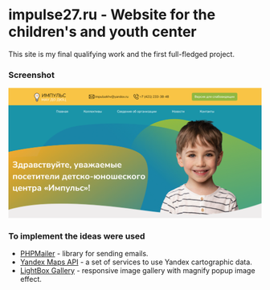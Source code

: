 # impulse27.ru - Website for the children's and youth center
This site is my final qualifying work and the first full-fledged project.
### Screenshot
![](screenshot.png)
### To implement the ideas were used

- [PHPMailer](https://github.com/PHPMailer/PHPMailer) - library for sending emails.
- [Yandex Maps API](https://yandex.ru/dev/maps/) - a set of services to use Yandex cartographic data.
- [LightBox Gallery](https://cdnjs.com/libraries/lightgallery-js) - responsive image gallery with magnify popup image effect.